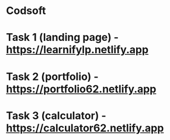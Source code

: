 # Codsoft
# Task 1 (landing page) - https://learnifylp.netlify.app
# Task 2 (portfolio) - https://portfolio62.netlify.app
# Task 3 (calculator) - https://calculator62.netlify.app




